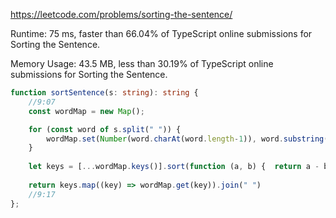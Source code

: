 https://leetcode.com/problems/sorting-the-sentence/


Runtime: 75 ms, faster than 66.04% of TypeScript online submissions for Sorting the Sentence.

Memory Usage: 43.5 MB, less than 30.19% of TypeScript online submissions for Sorting the Sentence.


```typescript
function sortSentence(s: string): string {
    //9:07
    const wordMap = new Map();

    for (const word of s.split(" ")) {
        wordMap.set(Number(word.charAt(word.length-1)), word.substring(0, word.length-1))
    }
    
    let keys = [...wordMap.keys()].sort(function (a, b) {  return a - b;  });
    
    return keys.map((key) => wordMap.get(key)).join(" ")
    //9:17
};
```
